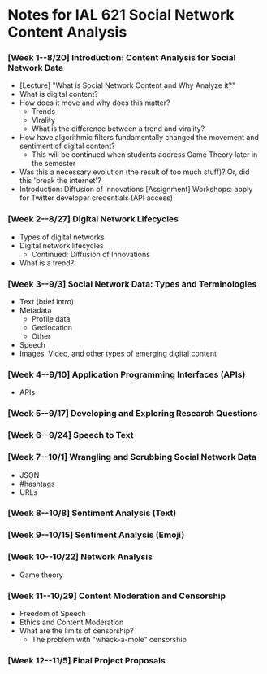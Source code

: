 # Notes for IAL 621 Social Network Content Analysis

### [Week 1--8/20] **Introduction: Content Analysis for Social Network Data**
- [Lecture] "What is Social Network Content and Why Analyze it?"
- What is digital content?
- How does it move and why does this matter?
  - Trends
  - Virality
  - What is the difference between a trend and virality?
- How have algorithmic filters fundamentally changed the movement and sentiment of digital content?
  - This will be continued when students address Game Theory later in the semester
- Was this a necessary evolution (the result of too much stuff)? Or, did this 'break the internet'?
- Introduction: Diffusion of Innovations
[Assignment] Workshops: apply for Twitter developer credentials (API access)

### [Week 2--8/27] **Digital Network Lifecycles**
- Types of digital networks
- Digital network lifecycles
  - Continued: Diffusion of Innovations
- What is a trend?

### [Week 3--9/3] **Social Network Data: Types and Terminologies**
- Text (brief intro)
- Metadata
  - Profile data
  - Geolocation
  - Other
- Speech
- Images, Video, and other types of emerging digital content

### [Week 4--9/10] **Application Programming Interfaces (APIs)**
- APIs

### [Week 5--9/17] **Developing and Exploring Research Questions**

### [Week 6--9/24] **Speech to Text**

### [Week 7--10/1] **Wrangling and Scrubbing Social Network Data**
- JSON
- #hashtags
- URLs

### [Week 8--10/8] **Sentiment Analysis (Text)**

### [Week 9--10/15] **Sentiment Analysis (Emoji)**

### [Week 10--10/22] **Network Analysis**
- Game theory

### [Week 11--10/29] **Content Moderation and Censorship**
- Freedom of Speech
- Ethics and Content Moderation
- What are the limits of censorship?
  - The problem with "whack-a-mole" censorship

### [Week 12--11/5] **Final Project Proposals**
